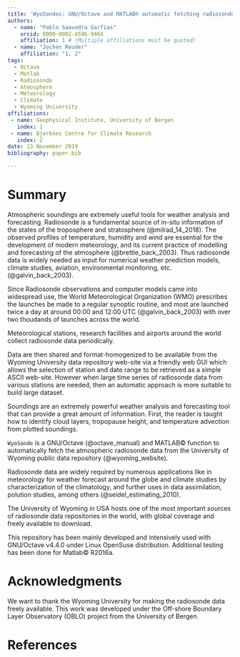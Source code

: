 ```yaml
---
title: 'WyoSondes: GNU/Octave and MATLAB© automatic fetching radiosonde time-series from the Wyoming University data repository'
authors:
  - name: "Pablo Saavedra Garfias"
    orcid: 0000-0002-4596-946X
    affiliation: 1 # (Multiple affiliations must be quoted)
  - name: "Jochen Reuder"
    affiliation: "1, 2"
tags:
  - Octave 
  - Matlab
  - Radiosonde
  - Atmosphere
  - Meteorology
  - Climate
  - Wyoming University
affiliations:
 - name: Geophysical Institute, University of Bergen
   index: 1
 - name: Bjerknes Centre for Climate Research
   index: 2
date: 13 November 2019
bibliography: paper.bib

---
```


# Summary

Atmospheric soundings are extremely useful tools for weather analysis and forecasting. Radiosonde is a fundamental source of in-situ information of
the states of the troposphere and stratosphere (@milrad_14_2018).
The observed profiles of temperature, humidity and wind are essential for the development of modern meteorology, and its current practice of modelling and forecasting of the atmosphere (@brettle_back_2003). Thus radiosonde data is widely needed as input for numerical weather
prediction models, climate studies, aviation, environmental monitoring, etc.  (@galvin_back_2003).

Since Radiosonde observations and computer models came into widespread use, the World Meteorological Organization (WMO) prescribes the launches be made to a regular synoptic routine, and most are launched twice a day at around 00:00 and 12:00 UTC (@galvin_back_2003) with over two thoudands of launches across the world.

Meteorological stations, research facilities and airports around the world
collect radiosonde data periodically. 

Data are then shared and format-homogenized to be available from the Wyoming University data repository web-site via a
friendly web GUI which allows the selection of station and date range to be
retrieved as a simple ASCII web-site. However when large time series of
radiosonde data from various stations are needed, then an automatic approach
is more suitable to build large dataset.

Soundings are an extremely powerful weather analysis and forecasting tool that can provide a great amount of information. First, the reader is taught how to identify cloud layers, tropopause height, and temperature advection from plotted soundings.

```WyoSonde``` is a GNU/Octave (@octave_manual) and MATLAB© function to automatically fetch the atmospheric radiosonde data from the University of Wyoming public data repository (@wyoming_website). 

Radiosonde data are widely required by numerous applications like in meteorology for weather forecast around the globe and climate studies by characterization of the climatology, and further uses in data assimilation, polution studies, among others (@seidel_estimating_2010).

The University of Wyoming in USA hosts one of the most important sources of radiosonde data repositories in the world, with global coverage and freely available to download.

This repository has been mainly developed and intensively used with GNU/Octave v4.4.0 under Linux OpenSuse distribution. Additional testing has been done for Matlab© R2016a.

# Acknowledgments
We want to thank the Wyoming University for making the radiosonde data freely
available. This work was developed under the Off-shore Boundary Layer
Observatory (OBLO) project from the University of Bergen.

# References
